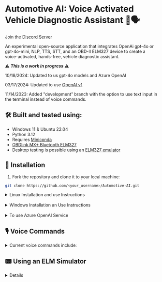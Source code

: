# Automotive AI: Voice Activated Vehicle Diagnostic Assistant 🚗🗣️

Join the [Discord Server](https://discord.gg/VsVuxche)

An experimental open-source application that integrates OpenAi gpt-4o or gpt-4o-mini, NLP, TTS, STT, and an OBD-II ELM327 device to create a voice-activated, hands-free, vehicle diagnostic assistant.

⚠️ ***This is a work in progress*** ⚠️

10/18/2024: Updated to us gpt-4o models and Azure OpenAI

03/17/2024: Updated to use [OpenAI v1](https://github.com/openai/openai-python/releases/)

11/14/2023: Added "development" branch with the option to use text input in the terminal instead of voice commands.

## 🛠️ Built and tested using:

- Windows 11 & Ubuntu 22.04
- Python 3.12
- Requires [Miniconda](https://docs.anaconda.com/free/miniconda/#latest-miniconda-installer-links)
- [OBDlink MX+ Bluetooth ELM327](https://www.obdlink.com/products/obdlink-mxp/)
- Desktop testing is possible using an [ELM327 emulator](https://github.com/Ircama/ELM327-emulator)

## 🚀 Installation

1. Fork the repository and clone it to your local machine:

```bash
git clone https://github.com/<your_username>/Automotive-AI.git
```

<details>
## To use the OpenAI API
<summary>Linux Installation and use Instructions</summary>

```bash
./install.sh
```

Set your API keys and variables in `.env.template` and save it as `.env`

```bash
cp .env.template .env
```

#### Running the Application

Without a vehicle communication interface:

```bash
python -m app
```

With an ELM327 device connected:

```bash
python -m app --device elm327
```

</details>
<br>

<details>

<summary>Windows Installation an Use Instructions</summary>

```PowerShell
.\install.bat
```

Set your API keys and variables in `.env.template` and save it as `.env`

```pwsh
copy .env.template .env
```
#### Running the Application

Without a vehicle communication interface:

```bash
python -m app
```

With an ELM327 device connected:

```bash
python -m app --device elm327
```

</details>

<br>

<details>
<summary>To use Azure OpenAI Service</summary>

```bash
azd auth login
azd up
```

#### Running the Application

Without a vehicle communication interface:

```bash
python -m src/app
```

With an ELM327 device connected:

```bash
python -m src/app --device elm327
```

</details>

## 🎙️ Voice Commands

<details>

<summary>Current voice commands include:</summary>

- "engine rpm"
- "intake air temperature"
- "fuel tank level"
- "time run with MIL on"
- "engine coolant temperature"
- "read trouble codes"
- "freeze frame data"
- "pending trouble codes"
- "clear trouble codes"
- "vehicle identification number"
- "calibration id message count"
- "calibration id"
- "calibration verification numbers"
- "start a diagnostic report"
- "send a diagnostic report"
- "next on outlook calendar"
- "create a new outlook appointment"
- "check outlook"
- "send an email with outlook"
- "ask question"
- "start a conversation"
- "check gmail"
- "what's next on my google calendar"

To start a conversation that uses JSON for conversation history, use the "start a conversation" command.

After a conversation has been started you can use the following voice commands to manage the conversation history:

- "clear all history"
- "delete the last message"
- "summarize the conversation history"
- "end the conversation"

</details>

## 📟 Using an ELM Simulator

<details>
ELM327 emulator: [GitHub](https://github.com/Ircama/ELM327-emulator)
com0com virtual serial port driver: [SourceForge](https://sourceforge.net/projects/com0com/) (to create a virtual COM port pair).

After installing com0com, run:

```bash
elm -p COM6 -a 500000
```

Set the COM port in the `.env` file to `COM7`.

## 📈 Data Stream (Under Construction)

```bash
python air_fuel_datastream.py
```

Streams data from the OBD-II ELM327 device to the console, but there's currently no way to stop the stream other than closing the application.
</details>
